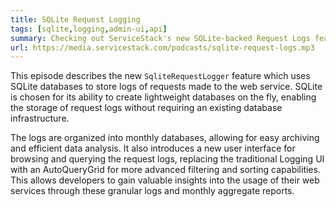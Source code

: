 ```yaml
---
title: SQLite Request Logging
tags: [sqlite,logging,admin-ui,api]
summary: Checking out ServiceStack's new SQLite-backed Request Logs feature and enhanced log querying and filtering in the Admin UI
url: https://media.servicestack.com/podcasts/sqlite-request-logs.mp3
---
```


This episode describes the new `SqliteRequestLogger` feature which uses SQLite databases to store 
logs of requests made to the web service. SQLite is chosen for its ability to create lightweight databases 
on the fly, enabling the storage of request logs without requiring an existing database infrastructure. 

The logs are organized into monthly databases, allowing for easy archiving and efficient data analysis. 
It also introduces a new user interface for browsing and querying the request logs, replacing the 
traditional Logging UI with an AutoQueryGrid for more advanced filtering and sorting capabilities. 
This allows developers to gain valuable insights into the usage of their web services through these 
granular logs and monthly aggregate reports.